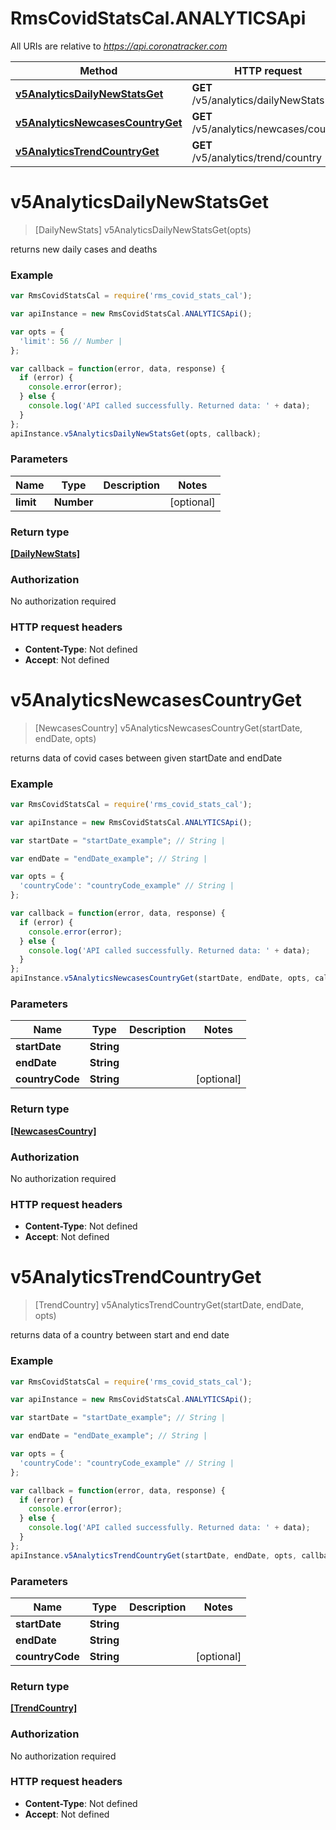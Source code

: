 # RmsCovidStatsCal.ANALYTICSApi

All URIs are relative to *https://api.coronatracker.com*

Method | HTTP request | Description
------------- | ------------- | -------------
[**v5AnalyticsDailyNewStatsGet**](ANALYTICSApi.md#v5AnalyticsDailyNewStatsGet) | **GET** /v5/analytics/dailyNewStats | 
[**v5AnalyticsNewcasesCountryGet**](ANALYTICSApi.md#v5AnalyticsNewcasesCountryGet) | **GET** /v5/analytics/newcases/country | 
[**v5AnalyticsTrendCountryGet**](ANALYTICSApi.md#v5AnalyticsTrendCountryGet) | **GET** /v5/analytics/trend/country | 


<a name="v5AnalyticsDailyNewStatsGet"></a>
# **v5AnalyticsDailyNewStatsGet**
> [DailyNewStats] v5AnalyticsDailyNewStatsGet(opts)



returns new daily cases and deaths

### Example
```javascript
var RmsCovidStatsCal = require('rms_covid_stats_cal');

var apiInstance = new RmsCovidStatsCal.ANALYTICSApi();

var opts = { 
  'limit': 56 // Number | 
};

var callback = function(error, data, response) {
  if (error) {
    console.error(error);
  } else {
    console.log('API called successfully. Returned data: ' + data);
  }
};
apiInstance.v5AnalyticsDailyNewStatsGet(opts, callback);
```

### Parameters

Name | Type | Description  | Notes
------------- | ------------- | ------------- | -------------
 **limit** | **Number**|  | [optional] 

### Return type

[**[DailyNewStats]**](DailyNewStats.md)

### Authorization

No authorization required

### HTTP request headers

 - **Content-Type**: Not defined
 - **Accept**: Not defined

<a name="v5AnalyticsNewcasesCountryGet"></a>
# **v5AnalyticsNewcasesCountryGet**
> [NewcasesCountry] v5AnalyticsNewcasesCountryGet(startDate, endDate, opts)



returns data of covid cases between given startDate and endDate

### Example
```javascript
var RmsCovidStatsCal = require('rms_covid_stats_cal');

var apiInstance = new RmsCovidStatsCal.ANALYTICSApi();

var startDate = "startDate_example"; // String | 

var endDate = "endDate_example"; // String | 

var opts = { 
  'countryCode': "countryCode_example" // String | 
};

var callback = function(error, data, response) {
  if (error) {
    console.error(error);
  } else {
    console.log('API called successfully. Returned data: ' + data);
  }
};
apiInstance.v5AnalyticsNewcasesCountryGet(startDate, endDate, opts, callback);
```

### Parameters

Name | Type | Description  | Notes
------------- | ------------- | ------------- | -------------
 **startDate** | **String**|  | 
 **endDate** | **String**|  | 
 **countryCode** | **String**|  | [optional] 

### Return type

[**[NewcasesCountry]**](NewcasesCountry.md)

### Authorization

No authorization required

### HTTP request headers

 - **Content-Type**: Not defined
 - **Accept**: Not defined

<a name="v5AnalyticsTrendCountryGet"></a>
# **v5AnalyticsTrendCountryGet**
> [TrendCountry] v5AnalyticsTrendCountryGet(startDate, endDate, opts)



returns data of a country between start and end date

### Example
```javascript
var RmsCovidStatsCal = require('rms_covid_stats_cal');

var apiInstance = new RmsCovidStatsCal.ANALYTICSApi();

var startDate = "startDate_example"; // String | 

var endDate = "endDate_example"; // String | 

var opts = { 
  'countryCode': "countryCode_example" // String | 
};

var callback = function(error, data, response) {
  if (error) {
    console.error(error);
  } else {
    console.log('API called successfully. Returned data: ' + data);
  }
};
apiInstance.v5AnalyticsTrendCountryGet(startDate, endDate, opts, callback);
```

### Parameters

Name | Type | Description  | Notes
------------- | ------------- | ------------- | -------------
 **startDate** | **String**|  | 
 **endDate** | **String**|  | 
 **countryCode** | **String**|  | [optional] 

### Return type

[**[TrendCountry]**](TrendCountry.md)

### Authorization

No authorization required

### HTTP request headers

 - **Content-Type**: Not defined
 - **Accept**: Not defined

